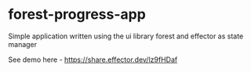 # forest-progress-app
Simple application written using the ui library forest and effector as state manager

See demo here - https://share.effector.dev/lz9fHDaf
